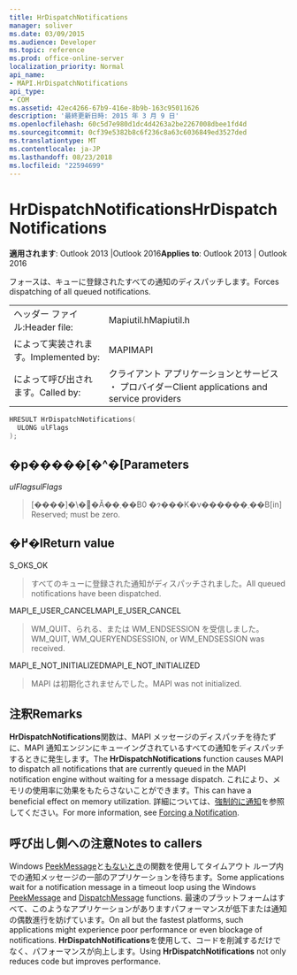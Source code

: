 ```yaml
---
title: HrDispatchNotifications
manager: soliver
ms.date: 03/09/2015
ms.audience: Developer
ms.topic: reference
ms.prod: office-online-server
localization_priority: Normal
api_name:
- MAPI.HrDispatchNotifications
api_type:
- COM
ms.assetid: 42ec4266-67b9-416e-8b9b-163c95011626
description: '最終更新日時: 2015 年 3 月 9 日'
ms.openlocfilehash: 60c5d7e980d1dc4d4263a2be2267008dbee1fd4d
ms.sourcegitcommit: 0cf39e5382b8c6f236c8a63c6036849ed3527ded
ms.translationtype: MT
ms.contentlocale: ja-JP
ms.lasthandoff: 08/23/2018
ms.locfileid: "22594699"
---
```

# <a name="hrdispatchnotifications"></a><span data-ttu-id="89eaa-103">HrDispatchNotifications</span><span class="sxs-lookup"><span data-stu-id="89eaa-103">HrDispatchNotifications</span></span>

  
  
<span data-ttu-id="89eaa-104">**適用されます**: Outlook 2013 |Outlook 2016</span><span class="sxs-lookup"><span data-stu-id="89eaa-104">**Applies to**: Outlook 2013 | Outlook 2016</span></span> 
  
<span data-ttu-id="89eaa-105">フォースは、キューに登録されたすべての通知のディスパッチします。</span><span class="sxs-lookup"><span data-stu-id="89eaa-105">Forces dispatching of all queued notifications.</span></span> 
  
|||
|:-----|:-----|
|<span data-ttu-id="89eaa-106">ヘッダー ファイル:</span><span class="sxs-lookup"><span data-stu-id="89eaa-106">Header file:</span></span>  <br/> |<span data-ttu-id="89eaa-107">Mapiutil.h</span><span class="sxs-lookup"><span data-stu-id="89eaa-107">Mapiutil.h</span></span>  <br/> |
|<span data-ttu-id="89eaa-108">によって実装されます。</span><span class="sxs-lookup"><span data-stu-id="89eaa-108">Implemented by:</span></span>  <br/> |<span data-ttu-id="89eaa-109">MAPI</span><span class="sxs-lookup"><span data-stu-id="89eaa-109">MAPI</span></span>  <br/> |
|<span data-ttu-id="89eaa-110">によって呼び出されます。</span><span class="sxs-lookup"><span data-stu-id="89eaa-110">Called by:</span></span>  <br/> |<span data-ttu-id="89eaa-111">クライアント アプリケーションとサービス ・ プロバイダー</span><span class="sxs-lookup"><span data-stu-id="89eaa-111">Client applications and service providers</span></span>  <br/> |
   
```cpp
HRESULT HrDispatchNotifications(
  ULONG ulFlags
);
```

## <a name="parameters"></a><span data-ttu-id="89eaa-112">�p�����[�^�[</span><span class="sxs-lookup"><span data-stu-id="89eaa-112">Parameters</span></span>

 <span data-ttu-id="89eaa-113">_ulFlags_</span><span class="sxs-lookup"><span data-stu-id="89eaa-113">_ulFlags_</span></span>
  
> <span data-ttu-id="89eaa-114">[����]�\�񂳂�Ă��܂��B0 �ɂ���K�v������܂��B</span><span class="sxs-lookup"><span data-stu-id="89eaa-114">[in] Reserved; must be zero.</span></span> 
    
## <a name="return-value"></a><span data-ttu-id="89eaa-115">�߂�l</span><span class="sxs-lookup"><span data-stu-id="89eaa-115">Return value</span></span>

<span data-ttu-id="89eaa-116">S_OK</span><span class="sxs-lookup"><span data-stu-id="89eaa-116">S_OK</span></span>
  
> <span data-ttu-id="89eaa-117">すべてのキューに登録された通知がディスパッチされました。</span><span class="sxs-lookup"><span data-stu-id="89eaa-117">All queued notifications have been dispatched.</span></span>
    
<span data-ttu-id="89eaa-118">MAPI_E_USER_CANCEL</span><span class="sxs-lookup"><span data-stu-id="89eaa-118">MAPI_E_USER_CANCEL</span></span>
  
> <span data-ttu-id="89eaa-119">WM_QUIT、られる、または WM_ENDSESSION を受信しました。</span><span class="sxs-lookup"><span data-stu-id="89eaa-119">WM_QUIT, WM_QUERYENDSESSION, or WM_ENDSESSION was received.</span></span>
    
<span data-ttu-id="89eaa-120">MAPI_E_NOT_INITIALIZED</span><span class="sxs-lookup"><span data-stu-id="89eaa-120">MAPI_E_NOT_INITIALIZED</span></span>
  
> <span data-ttu-id="89eaa-121">MAPI は初期化されませんでした。</span><span class="sxs-lookup"><span data-stu-id="89eaa-121">MAPI was not initialized.</span></span>
    
## <a name="remarks"></a><span data-ttu-id="89eaa-122">注釈</span><span class="sxs-lookup"><span data-stu-id="89eaa-122">Remarks</span></span>

<span data-ttu-id="89eaa-123">**HrDispatchNotifications**関数は、MAPI メッセージのディスパッチを待たずに、MAPI 通知エンジンにキューイングされているすべての通知をディスパッチするときに発生します。</span><span class="sxs-lookup"><span data-stu-id="89eaa-123">The **HrDispatchNotifications** function causes MAPI to dispatch all notifications that are currently queued in the MAPI notification engine without waiting for a message dispatch.</span></span> <span data-ttu-id="89eaa-124">これにより、メモリの使用率に効果をもたらさないことができます。</span><span class="sxs-lookup"><span data-stu-id="89eaa-124">This can have a beneficial effect on memory utilization.</span></span> <span data-ttu-id="89eaa-125">詳細については、[強制的に通知](forcing-a-notification.md)を参照してください。</span><span class="sxs-lookup"><span data-stu-id="89eaa-125">For more information, see [Forcing a Notification](forcing-a-notification.md).</span></span> 
  
## <a name="notes-to-callers"></a><span data-ttu-id="89eaa-126">呼び出し側への注意</span><span class="sxs-lookup"><span data-stu-id="89eaa-126">Notes to callers</span></span>

<span data-ttu-id="89eaa-127">Windows [PeekMessage](http://msdn.microsoft.com/en-us/library/ms644943.aspx)と[もないとき](http://msdn.microsoft.com/en-us/library/ms644934.aspx)の関数を使用してタイムアウト ループ内での通知メッセージの一部のアプリケーションを待ちます。</span><span class="sxs-lookup"><span data-stu-id="89eaa-127">Some applications wait for a notification message in a timeout loop using the Windows [PeekMessage](http://msdn.microsoft.com/en-us/library/ms644943.aspx) and [DispatchMessage](http://msdn.microsoft.com/en-us/library/ms644934.aspx) functions.</span></span> <span data-ttu-id="89eaa-128">最速のプラットフォームはすべて、このようなアプリケーションがありますパフォーマンスが低下または通知の偶数進行を妨げています。</span><span class="sxs-lookup"><span data-stu-id="89eaa-128">On all but the fastest platforms, such applications might experience poor performance or even blockage of notifications.</span></span> <span data-ttu-id="89eaa-129">**HrDispatchNotifications**を使用して、コードを削減するだけでなく、パフォーマンスが向上します。</span><span class="sxs-lookup"><span data-stu-id="89eaa-129">Using **HrDispatchNotifications** not only reduces code but improves performance.</span></span> 
  

